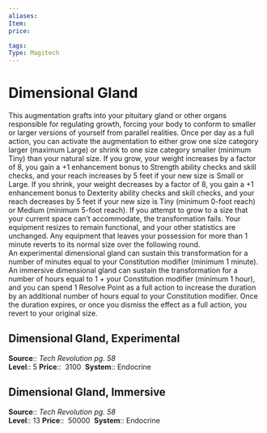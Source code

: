 ```yaml
---
aliases: 
Item:
price:  

tags: 
Type: Magitech
---
```


# Dimensional Gland

This augmentation grafts into your pituitary gland or other organs responsible for regulating growth, forcing your body to conform to smaller or larger versions of yourself from parallel realities. Once per day as a full action, you can activate the augmentation to either grow one size category larger (maximum Large) or shrink to one size category smaller (minimum Tiny) than your natural size. If you grow, your weight increases by a factor of 8, you gain a +1 enhancement bonus to Strength ability checks and skill checks, and your reach increases by 5 feet if your new size is Small or Large. If you shrink, your weight decreases by a factor of 8, you gain a +1 enhancement bonus to Dexterity ability checks and skill checks, and your reach decreases by 5 feet if your new size is Tiny (minimum 0-foot reach) or Medium (minimum 5-foot reach). If you attempt to grow to a size that your current space can’t accommodate, the transformation fails. Your equipment resizes to remain functional, and your other statistics are unchanged. Any equipment that leaves your possession for more than 1 minute reverts to its normal size over the following round.  
An experimental dimensional gland can sustain this transformation for a number of minutes equal to your Constitution modifier (minimum 1 minute). An immersive dimensional gland can sustain the transformation for a number of hours equal to 1 + your Constitution modifier (minimum 1 hour), and you can spend 1 Resolve Point as a full action to increase the duration by an additional number of hours equal to your Constitution modifier. Once the duration expires, or once you dismiss the effect as a full action, you revert to your original size.  

## Dimensional Gland, Experimental

**Source**:: _Tech Revolution pg. 58_  
**Level**:: 5
**Price**::  3100 
**System**:: Endocrine  
  

## Dimensional Gland, Immersive

**Source**:: _Tech Revolution pg. 58_  
**Level**:: 13
**Price**::  50000 
**System**:: Endocrine

